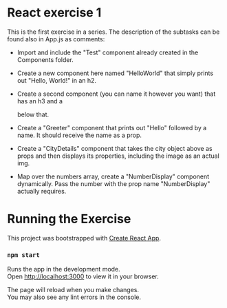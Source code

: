 # React exercise 1

This is the first exercise in a series.
The description of the subtasks can be found also in App.js as comments:

- Import and include the "Test" component already created in the Components folder.

- Create a new component here named "HelloWorld" that simply prints out "Hello, World!" in an h2.

- Create a second component (you can name it however you want) that has an h3 and a <p> below that.

- Create a "Greeter" component that prints out "Hello" followed by a name. It should receive the name as a prop.

- Create a "CityDetails" component that takes the city object above as props and then displays its properties, including the image as an actual img.

- Map over the numbers array, create a "NumberDisplay" component dynamically. Pass the number with the prop name "NumberDisplay" actually requires.


# Running the Exercise

This project was bootstrapped with [Create React App](https://github.com/facebook/create-react-app).

### `npm start`

Runs the app in the development mode.\
Open [http://localhost:3000](http://localhost:3000) to view it in your browser.

The page will reload when you make changes.\
You may also see any lint errors in the console.

